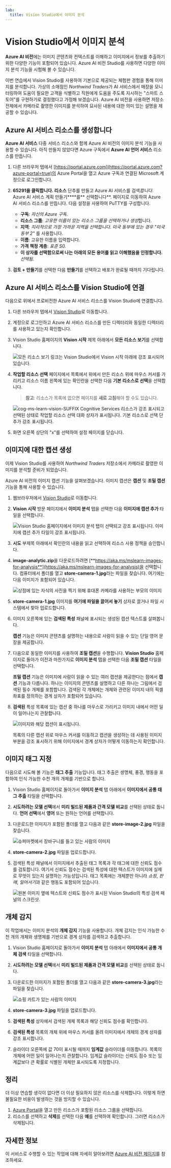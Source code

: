 ```yaml
---
lab:
  title: Vision Studio에서 이미지 분석
---
```


# Vision Studio에서 이미지 분석 

**Azure AI 비전**에는 이미지 콘텐츠와 컨텍스트를 이해하고 이미지에서 정보를 추출하기 위한 다양한 기능이 포함되어 있습니다. Azure AI 비전 Studio를 사용하면 다양한 이미지 분석 기능을 시험해 볼 수 있습니다. 

이번 연습에서 Vision Studio를 사용하여 기본으로 제공되는 체험판 경험을 통해 이미지를 분석합니다. 가상의 소매점인 *Northwind Traders*가 AI 서비스에서 매장을 모니터링하여 도움이 필요한 고객을 식별하고 직원에게 도움을 주도록 지시하는 "스마트 스토어"를 구현하기로 결정했다고 가정해 보겠습니다. Azure AI 비전을 사용하면 저장소 전체에서 카메라로 촬영한 이미지를 분석하여 묘사된 내용에 대한 의미 있는 설명을 제공할 수 있습니다.

## Azure AI 서비스 리소스를 생성합니다

**Azure AI 서비스** 다중 서비스 리소스와 함께 Azure AI 비전의 이미지 분석 기능을 사용할 수 있습니다. 아직 만들지 않았다면 Azure 구독에서 **Azure AI 언어 서비스** 리소스를 만듭니다.

1. 다른 브라우저 탭에서 [https://portal.azure.com](https://portal.azure.com?azure-portal=true)의 Azure Portal을 열고 Azure 구독과 연결된 Microsoft 계정으로 로그인합니다.

1. **65291을 클릭합니다. 리소스** 단추를 만들고 Azure AI 서비스를 검색*합니다*. Azure AI 서비스 계획 만들기****를** 선택합니다**. 페이지로 이동하여 Azure AI 서비스 리소스를 만듭니다. 다음 설정을 사용하여 PuTTY를 구성합니다.
    - **구독**: *자신의 Azure 구독*.
    - **리소스 그룹**: *고유한 이름이 있는 리소스 그룹을 선택하거나 생성*합니다.
    - **지역**: *지리적으로 가장 가까운 지역을 선택합니다. 미국 동부에 있는 경우 "미국 동부 2"* 를 사용합니다.
    - **이름**: 고유한 이름을 입력합니다.
    - **가격 책정 계층**: *표준 S0.*
    - **이 상자를 선택함으로써 나는 아래의 모든 용어를 읽고 이해했음을 인정합니다.** *선택됨*.

1. **검토 + 만들기**를 선택한 다음 **만들기**를 선택하고 배포가 완료될 때까지 기다립니다.

## Azure AI 서비스 리소스를 Vision Studio에 연결

다음으로 위에서 프로비전한 Azure AI 서비스 리소스를 Vision Studio에 연결합니다.

1. 다른 브라우저 탭에서 [Vision Studio](https://portal.vision.cognitive.azure.com?azure-portal=true)로 이동합니다.

1. 계정으로 로그인하고 Azure AI 서비스 리소스를 만든 디렉터리와 동일한 디렉터리를 사용하고 있는지 확인합니다.

1. Vision Studio 홈페이지의 **Vision 시작** 제목 아래에서 **모든 리소스 보기**를 선택합니다.

    ![모든 리소스 보기 링크는 Vision Studio에서 Vision 시작 아래에 강조 표시되어 있습니다.](./media/analyze-images-vision/vision-resources.png)

1. **작업할 리소스 선택** 페이지에서 목록에서 위에서 만든 리소스 위에 마우스 커서를 가리키고 리소스 이름 왼쪽에 있는 확인란을 선택한 다음 **기본 리소스로 선택**을 선택합니다.

    > **참고**: 리소스가 목록에 없으면 페이지를 **새로 고침**해야 할 수도 있습니다.

    ![cog-ms-learn-vision-SUFFIX Cognitive Services 리소스가 강조 표시되고 선택된 상태로 작업할 리소스 선택 대화 상자가 표시됩니다. 기본 리소스로 선택 단추가 강조 표시됩니다.](./media/analyze-images-vision/default-resource.png)

1. 화면 오른쪽 상단의 "x"를 선택하여 설정 페이지를 닫습니다.

## 이미지에 대한 캡션 생성

이제 Vision Studio를 사용하여 *Northwind Traders* 저장소에서 카메라로 촬영한 이미지를 분석할 준비가 되었습니다.

Azure AI 비전의 이미지 캡션 기능을 살펴보겠습니다. 이미지 캡션은 **캡션** 및 **조밀 캡션** 기능을 통해 사용할 수 있습니다.

1. 웹브라우저에서 [Vision Studio](https://portal.vision.cognitive.azure.com?azure-portal=true)로 이동합니다.

1. **Vision 시작** 방문 페이지에서 **이미지 분석** 탭을 선택한 다음 **이미지에 캡션 추가** 타일을 선택합니다.

    ![Vision Studio 홈페이지에서 이미지 분석 탭이 선택되고 강조 표시됩니다. 이미지에 캡션 추가 타일이 강조 표시됩니다.](./media/analyze-images-vision/add-captions.png)

1. **시도** 부제목 아래에서 확인란의 내용을 읽고 선택하여 리소스 사용 정책을 승인합니다.  

1. **image-analytic.zip**을 다운로드하려면 [**https://aka.ms/mslearn-images-for-analysis**](https://aka.ms/mslearn-images-for-analysis)을 선택합니다. 컴퓨터에서 폴더를 열고 **store-camera-1.jpg**라는 파일을 찾습니다. 여기에는 다음 이미지가 포함되어 있습니다.

    ![상점에 있는 자식의 사진을 찍기 위해 휴대폰 카메라를 사용하는 부모의 이미지](./media/analyze-images-vision/store-camera-1.jpg)

1. **store-camera-1.jpg** 이미지를 **여기에 파일을 끌어서 놓기** 상자로 끌거나 파일 시스템에서 찾아 업로드합니다.

1. 이미지 오른쪽에 있는 **검색된 특성** 패널에 표시되는 생성된 캡션 텍스트를 살펴봅니다.

    **캡션** 기능은 이미지 콘텐츠를 설명하는 내용으로 사람이 읽을 수 있는 단일 영어 문장을 제공합니다.

1. 다음으로 동일한 이미지를 사용하여 **조밀 캡션**을 수행합니다. **Vision Studio** 홈페이지로 돌아가 이전과 마찬가지로 **이미지 분석** 탭을 선택한 다음 **조밀 캡션** 타일을 선택합니다.

    **조밀 캡션** 기능은 이미지에 사람이 읽을 수 있는 여러 캡션을 제공한다는 점에서 **캡션** 기능과 다릅니다. 하나는 이미지의 콘텐츠를 설명하고 다른 하나는 그림에서 검색된 필수 개체를 포함합니다. 검색된 각 개체에는 개체와 관련된 이미지 내의 픽셀 좌표를 정의하는 경계 상자가 포함되어 있습니다.

1. **검색된** 특성 목록에 있는 캡션 중 하나를 마우스로 가리키고 이미지 내에서 어떤 일이 일어나는지 관찰합니다.

    ![이미지와 해당 캡션이 표시됩니다.](./media/analyze-images-vision/dense-captioning.png)

    목록의 다른 캡션 위로 마우스 커서를 이동하고 캡션을 생성하는 데 사용된 이미지 부분을 강조 표시하기 위해 이미지에서 경계 상자가 어떻게 이동하는지 확인합니다.

## 이미지 태그 지정

다음으로 시도해 볼 기능은 **태그 추출** 기능입니다. 태그 추출은 생명체, 풍경, 행동을 포함하여 인식 가능한 수천 개의 개체를 기반으로 합니다.

1. Vision Studio 홈페이지로 돌아가서 **이미지 분석** 탭 아래에서 **이미지에서 공통 태그 추출** 타일을 선택합니다.

2. **시도하려는 모델 선택**에서 **미리 빌드된 제품과 간격 모델 비교**를 선택된 상태로 둡니다. **언어 선택**에서 **영어** 또는 원하는 언어를 선택합니다.

3. 다운로드한 이미지가 포함된 폴더를 열고 다음과 같은 **store-image-2.jpg** 파일을 찾습니다.

    ![슈퍼마켓에서 장바구니를 들고 있는 사람의 이미지](./media/analyze-images-vision/store-camera-2.jpg)

4. **store-camera-2.jpg** 파일을 업로드합니다.

5. 검색된 특성 패널에서 이미지에서 추출된 태그 목록과 각 태그에 대한 신뢰도 점수를 검토합니다. 여기서 신뢰도 점수는 검색된 특성에 대한 텍스트가 이미지에 실제로 무엇이 있는지 설명하는 가능성입니다. 태그 목록에는 개체뿐만 아니라 *쇼핑*, *판매*, *일어서기*과 같은 행동도 포함되어 있습니다.

    ![원본 이미지 옆에 텍스트와 신뢰도 점수가 표시된 Vision Studio의 특성 검색 패널의 스크린샷.](./media/analyze-images-vision/detect-attributes.png)

## 개체 감지

이 작업에서는 이미지 분석의 **개체 감지** 기능을 사용합니다. 개체 감지는 인식 가능한 수천 개의 개체와 생명체를 기반으로 경계 상자를 검색하고 추출합니다.

1. Vision Studio 홈페이지로 돌아가서 **이미지 분석** 탭 아래에서 **이미지에서 공통 개체 검색** 타일을 선택합니다.

1. **시도하려는 모델 선택**에서 **미리 빌드된 제품과 간격 모델 비교**를 선택된 상태로 둡니다.

1. 다운로드한 이미지가 포함된 폴더를 열고 다음과 같은 **store-camera-3.jpg**라는 파일을 찾습니다.

    ![쇼핑 카트가 있는 사람의 이미지](./media/analyze-images-vision/store-camera-3.jpg)

1. **store-camera-3.jpg** 파일을 업로드합니다.

1. **검색된 특성** 상자에서 검색된 개체 목록과 해당 신뢰도 점수를 확인합니다.

1. **검색된 특성** 목록의 개체 위에 마우스 커서를 올려 이미지에서 개체의 경계 상자를 강조 표시합니다.

1. 슬라이더 오른쪽에 값 70이 표시될 때까지 **임계값** 슬라이더를 이동합니다. 목록의 개체에 어떤 일이 일어나는지 관찰합니다. 임계값 슬라이더는 신뢰도 점수 또는 임계값보다 큰 확률로 식별된 개체만 표시되도록 지정합니다.

## 정리

더 이상 연습할 생각이 없다면 더 이상 필요하지 않은 리소스를 삭제합니다. 이렇게 하면 불필요한 비용이 발생하는 것을 방지할 수 있습니다.

1.  [Azure Portal]( https://portal.azure.com)을 열고 만든 리소스가 포함된 리소스 그룹을 선택합니다. 
1.  리소스를 선택하고 **삭제**를 선택한 다음 **예**를 선택하여 확인합니다. 그러면 리소스가 삭제됩니다.

## 자세한 정보

이 서비스로 수행할 수 있는 작업에 대해 자세히 알아보려면 [Azure AI 비전 페이지](https://learn.microsoft.com/azure/ai-services/computer-vision/overview)를 참조하세요.

